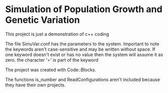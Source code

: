 # Simulation of Population Growth and Genetic Variation
This project is just a demonstration of c++ coding

The file SimuVar.conf has the parameters to the system.
    Important to note the keywords aren't case-sensitive and may be written without space.
    If one keyword doesn't exist or has no value then the system will assume it as zero.
    the character '=' is part of the keyword

The project was created with Code::Blocks.

The functions is_number and ReadConfigurations aren't included because they have their own projects.

